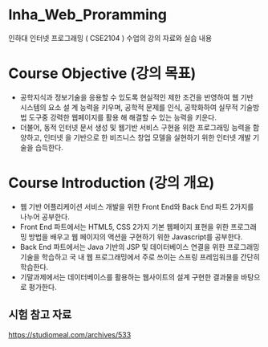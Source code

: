 # Inha_Web_Proramming
인하대 인터넷 프로그래밍 ( CSE2104 ) 수업의 강의 자료와 실습 내용
# Course Objective (강의 목표)
- 공학지식과 정보기술을 응용할 수 있도록 현실적인 제한 조건을 반영하여 웹 기반 시스템의 요소 설
계 능력을 키우며, 공학적 문제를 인식, 공학화하여 실무적 기술방법 도구중 강력한 웹페이지를 활용
해 해결할 수 있는 능력을 키운다.
- 더불어, 동적 인터넷 문서 생성 및 웹기반 서비스 구현을 위한 프로그래밍 능력을 함양하고, 인터넷
을 기반으로 한 비즈니스 창업 모델을 실현하기 위한 인터넷 개발 기술을 습득한다.

# Course Introduction (강의 개요)
- 웹 기반 어플리케이션 서비스 개발을 위한 Front End와 Back End 파트 2가지를 나누어 공부한다.
- Front End 파트에서는 HTML5, CSS 2가지 기본 웹페이지 표현을 위한 프로그래밍 방법을 배우고 웹
페이지의 액션을 구현하기 위한 Javascript를 공부한다.
- Back End 파트에서는 Java 기반의 JSP 및 데이터베이스 연결을 위한 프로그래밍 기술을 학습하고 국
내 웹 프로그래밍에서 주로 쓰이는 스프링 프레임워크를 간단히 학습한다.
- 기말과제에서는 데이터베이스를 활용하는 웹사이트의 설계 구현한 결과물을 바탕으로 평가한다.


## 시험 참고 자료
https://studiomeal.com/archives/533